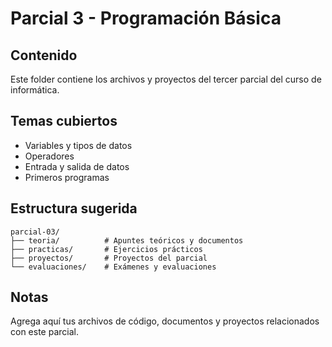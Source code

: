 # Parcial 3 - Programación Básica

## Contenido
Este folder contiene los archivos y proyectos del tercer parcial del curso de informática.

## Temas cubiertos
- Variables y tipos de datos
- Operadores
- Entrada y salida de datos
- Primeros programas

## Estructura sugerida
```
parcial-03/
├── teoria/          # Apuntes teóricos y documentos
├── practicas/       # Ejercicios prácticos
├── proyectos/       # Proyectos del parcial
└── evaluaciones/    # Exámenes y evaluaciones
```

## Notas
Agrega aquí tus archivos de código, documentos y proyectos relacionados con este parcial.